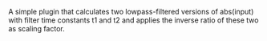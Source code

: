 A simple plugin that calculates two lowpass-filtered versions of abs(input) with filter time constants t1 and t2 and applies the inverse ratio of these two as scaling factor.
